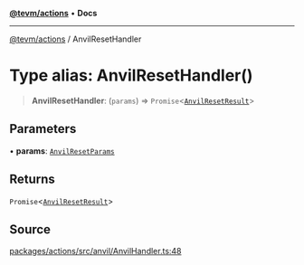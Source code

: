 [**@tevm/actions**](../README.md) • **Docs**

***

[@tevm/actions](../globals.md) / AnvilResetHandler

# Type alias: AnvilResetHandler()

> **AnvilResetHandler**: (`params`) => `Promise`\<[`AnvilResetResult`](AnvilResetResult.md)\>

## Parameters

• **params**: [`AnvilResetParams`](AnvilResetParams.md)

## Returns

`Promise`\<[`AnvilResetResult`](AnvilResetResult.md)\>

## Source

[packages/actions/src/anvil/AnvilHandler.ts:48](https://github.com/evmts/tevm-monorepo/blob/main/packages/actions/src/anvil/AnvilHandler.ts#L48)
